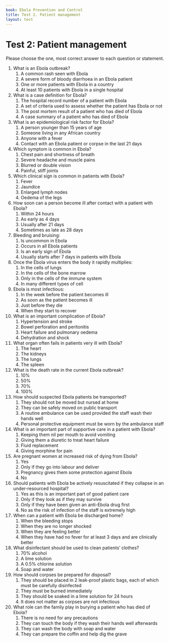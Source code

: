 ```yaml
---
book: Ebola Prevention and Control
title: Test 2. Patient management
layout: test
---
```


# Test 2: Patient management

Please choose the one, most correct answer to each question or statement.

1.	What is an Ebola outbreak?
	1.	A common rash seen with Ebola
	1.	A severe form of bloody diarrhoea in an Ebola patient
	1.	One or more patients with Ebola in a country
	1.	At least 10 patients with Ebola in a single hospital
2.	What is a case definition for Ebola?
	1.	The hospital record number of a patient with Ebola
	1.	A set of criteria used to assess whether the patient has Ebola or not
	1.	The post mortem result of a patient who has died of Ebola
	1.	A case summary of a patient who has died of Ebola
3.	What is an epidemiological risk factor for Ebola?
	1.	A person younger than 15 years of age
	1.	Someone living in any African country
	1.	Anyone with a fever 
	1.	Contact with an Ebola patient or corpse in the last 21 days
4.	Which symptom is common in Ebola?
	1.	Chest pain and shortness of breath
	1.	Severe headache and muscle pains
	1.	Blurred or double vision
	1.	Painful, stiff joints
5.	Which clinical sign is common in patients with Ebola?
	1.	Fever
	1.	Jaundice
	1.	Enlarged lymph nodes
	1.	Oedema of the legs
6.	How soon can a person become ill after contact with a patient with Ebola?
	1.	Within 24 hours
	1.	As early as 4 days
	1.	Usually after 21 days
	1.	Sometimes as late as 28 days
7.	Bleeding and bruising:
	1.	Is uncommon in Ebola
	1.	Occurs in all Ebola patients
	1.	Is an early sign of Ebola
	1.	Usually starts after 7 days in patients with Ebola
8.	Once the Ebola virus enters the body it rapidly multiplies:
	1.	In the cells of lungs
	1.	In the cells of the bone marrow
	1.	Only in the cells of the immune system
	1.	In many different types of cell
9.	Ebola is most infectious:
	1.	In the week before the patient becomes ill
	1.	As soon as the patient becomes ill
	1.	Just before they die
	1.	When they start to recover
10.	What is an important complication of Ebola?
	1.	Hypertension and stroke
	1.	Bowel perforation and peritonitis
	1.	Heart failure and pulmonary oedema
	1.	Dehydration and shock
11.	What organ often fails in patients very ill with Ebola?
	1.	The heart
	1.	The kidneys
	1.	The lungs
	1.	The spleen
12.	What is the death rate in the current Ebola outbreak?
	1.	10%
	1.	50%
	1.	70%
	1.	100%
13.	How should suspected Ebola patients be transported?
	1.	They should not be moved but nursed at home
	1.	They can be safely moved on public transport
	1.	A routine ambulance can be used provided the staff wash their hands well
	1.	Personal protective equipment must be worn by the ambulance staff
14.	What is an important part of supportive care in a patient with Ebola?
	1.	Keeping them nil per mouth to avoid vomiting
	1.	Giving them a diuretic to treat heart failure
	1.	Fluid replacement
	1.	Giving morphine for pain
15.	Are pregnant women at increased risk of dying from Ebola?
	1.	Yes
	1.	Only if they go into labour and deliver
	1.	Pregnancy gives them some protection against Ebola
	1.	No
16.	Should patients with Ebola be actively resuscitated if they collapse in an under-resourced hospital?
	1.	Yes as this is an important part of good patient care
	1.	Only if they look as if they may survive
	1.	Only if they have been given an anti-Ebola drug first
	1.	No as the risk of infection of the staff is extremely high
17.	When can a patient with Ebola be discharged home?
	1.	When the bleeding stops
	1.	When they are no longer shocked
	1.	When they are feeling better
	1.	When they have had no fever for at least 3 days and are clinically better
18.	What disinfectant should be used to clean patients’ clothes?
	1.	70% alcohol
	1.	A lime solution
	1.	A 0.5% chlorine solution
	1.	Soap and water
19.	How should corpses be prepared for disposal?
	1.	They should be placed in 2 leak-proof plastic bags, each of which must be carefully disinfected
	1.	They must be burned immediately
	1.	They should be soaked in a lime solution for 24 hours
	1.	It does not matter as corpses are not infectious
20.	What role can the family play in burying a patient who has died of Ebola?
	1.	There is no need for any precautions
	1.	They can touch the body if they wash their hands well afterwards
	1.	They can wash the body with soap and water
	1.	They can prepare the coffin and help dig the grave
